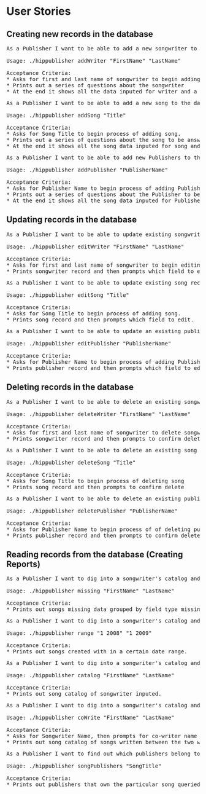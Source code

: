 User Stories
=============


## Creating new records in the database

<pre>
As a Publisher I want to be able to add a new songwriter to the database so that I can run reports on their music catalog.

Usage: ./hippublisher addWriter "FirstName" "LastName"

Acceptance Criteria:
* Asks for first and last name of songwriter to begin adding writer.
* Prints out a series of questions about the songwriter
* At the end it shows all the data inputed for writer and a prompt to confirm correct.
</pre>

<pre>
As a Publisher I want to be able to add a new song to the database so that I can run reports on the music catalog.

Usage: ./hippublisher addSong "Title"

Acceptance Criteria:
* Asks for Song Title to begin process of adding song.
* Prints out a series of questions about the song to be answered
* At the end it shows all the song data inputed for song and a prompt to confirm correct.
</pre>

<pre>
As a Publisher I want to be able to add new Publishers to the database so that I can run a search on a co-writer's publishing company.

Usage: ./hippublisher addPublisher "PublisherName"

Acceptance Criteria:
* Asks for Publisher Name to begin process of adding Publisher info.
* Prints out a series of questions about the Publisher to be answered.
* At the end it shows all the song data inputed for Publisher and a prompt to confirm correct.
</pre>


## Updating records in the database
<pre>
As a Publisher I want to be able to update existing songwriter records so that I can have current information on them.

Usage: ./hippublisher editWriter "FirstName" "LastName"

Acceptance Criteria:
* Asks for first and last name of songwriter to begin editing writer.
* Prints songwriter record and then prompts which field to edit.
</pre>

<pre>
As a Publisher I want to be able to update existing song records so that I can have current information on them.

Usage: ./hippublisher editSong "Title"

Acceptance Criteria:
* Asks for Song Title to begin process of adding song.
* Prints song record and then prompts which field to edit.
</pre>

<pre>
As a Publisher I want to be able to update an existing publisher records so that I can have current information on them.

Usage: ./hippublisher editPublisher "PublisherName"

Acceptance Criteria:
* Asks for Publisher Name to begin process of adding Publisher info.
* Prints publisher record and then prompts which field to edit.
</pre>


## Deleting records in the database
<pre>
As a Publisher I want to be able to delete an existing songwriter record

Usage: ./hippublisher deleteWriter "FirstName" "LastName"

Acceptance Criteria:
* Asks for first and last name of songwriter to delete songwriter
* Prints songwriter record and then prompts to confirm delete
</pre>

<pre>
As a Publisher I want to be able to delete an existing song record

Usage: ./hippublisher deleteSong "Title"

Acceptance Criteria:
* Asks for Song Title to begin process of deleting song
* Prints song record and then prompts to confirm delete
</pre>

<pre>
As a Publisher I want to be able to delete an existing publisher records

Usage: ./hippublisher deletePublisher "PublisherName"

Acceptance Criteria:
* Asks for Publisher Name to begin process of of deleting publisher
* Prints publisher record and then prompts to confirm delete
</pre>


## Reading records from the database (Creating Reports)
<pre>
As a Publisher I want to dig into a songwriter's catalog and create a report of all the songs that are missing information so that I know what I need them to still submit to me for updating later.

Usage: ./hippublisher missing "FirstName" "LastName"

Acceptance Criteria:
* Prints out songs missing data grouped by field type missing.
</pre>

<pre>
As a Publisher I want to dig into a songwriter's catalog and create a report of all the songs in a particular range of dates. Knowing this information will help me know what songs were completed within a particular contract period.

Usage: ./hippublisher range "1 2008" "1 2009"

Acceptance Criteria:
* Prints out songs created with in a certain date range.
</pre>

<pre>
As a Publisher I want to dig into a songwriter's catalog and create a report of all their songs

Usage: ./hippublisher catalog "FirstName" "LastName"

Acceptance Criteria:
* Prints out song catalog of songwriter inputed.
</pre>

<pre>
As a Publisher I want to dig into a songwriter's catalog and create a report of all the songs that were written with a particular co-writer.

Usage: ./hippublisher coWrite "FirstName" "LastName"

Acceptance Criteria:
* Asks for Songwriter Name, then prompts for co-writer name
* Prints out song catalog of songs written between the two writers
</pre>

<pre>
As a Publisher I want to find out which publishers belong to a song.

Usage: ./hippublisher songPublishers "SongTitle"

Acceptance Criteria:
* Prints out publishers that own the particular song queried
</pre>
